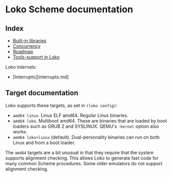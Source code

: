 # Loko Scheme documentation

## Index

* [Built-in libraries](builtins.md)
* [Concurrency](concurrency.md)
* [Roadmap](roadmap.md)
* [Tools-support in Loko](tools.md)

Loko internals:

* [Interrupts][interrupts.md]

## Target documentation

Loko supports these targets, as set in `(loko config)`:

* `amd64 linux`. Linux ELF amd64. Regular Linux binaries.
* `amd64 loko`. Multiboot amd64. These are binaries that are loaded
  by boot loaders such as GRUB 2 and SYSLINUX. QEMU's `-kernel` option
  also works.
* `amd64 loko+linux` (default). Dual-personality binaries can run
  on both Linux and from a boot loader.

The `amd64` targets are a bit unusual in that they require that the
system supports alignment checking. This allows Loko to generate fast
code for many common Scheme procedures. Some older emulators do not
support alignment checking.

